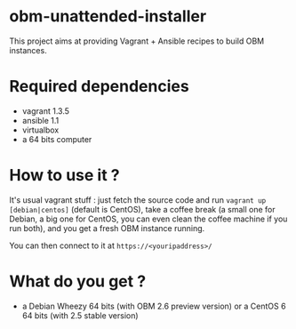 obm-unattended-installer
========================

This project aims at providing Vagrant + Ansible recipes to build OBM instances.

Required dependencies
========================

* vagrant 1.3.5
* ansible 1.1
* virtualbox
* a 64 bits computer

How to use it ?
========================

It's usual vagrant stuff : just fetch the source code and run 
`vagrant up [debian|centos]` (default is CentOS), take a coffee break (a small
one for Debian, a big one for CentOS, you can even clean the coffee machine if
you run both), and you get a fresh OBM instance running.

You can then connect to it at `https://<youripaddress>/`

What do you get ?
========================

* a Debian Wheezy 64 bits (with OBM 2.6 preview version) or a CentOS 6 64 bits
(with 2.5 stable version)
